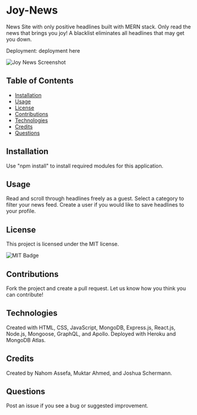 # Joy-News
News Site with only positive headlines built with MERN stack. Only read the news that brings you joy! A blacklist eliminates all headlines that may get you down. 

Deployment: deployment here

![Joy News Screenshot](./screenshot.png)

## Table of Contents

- [Installation](#installation)
- [Usage](#usage)
- [License](#license)
- [Contributions](#contributions)
- [Technologies](#technologies)
- [Credits](#credits)
- [Questions](#questions)

## Installation

Use "npm install" to install required modules for this application. 

## Usage

Read and scroll through headlines freely as a guest. Select a category to filter your news feed. Create a user if you would like to save headlines to your profile. 

## License

This project is licensed under the MIT license.

![MIT Badge](https://img.shields.io/npm/l/f)

## Contributions

Fork the project and create a pull request. Let us know how you think you can contribute!

## Technologies

Created with HTML, CSS, JavaScript, MongoDB, Express.js, React.js, Node.js, Mongoose, GraphQL, and Apollo. Deployed with Heroku and MongoDB Atlas. 

## Credits

Created by Nahom Assefa, Muktar Ahmed, and Joshua Schermann.

## Questions

Post an issue if you see a bug or suggested improvement. 